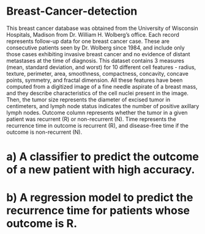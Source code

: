 # Breast-Cancer-detection
This breast cancer database was obtained from the University of Wisconsin Hospitals, Madison from Dr.
William H. Wolberg’s office. Each record represents follow-up data for one breast cancer case. These are
consecutive patients seen by Dr. Wolberg since 1984, and include only those cases exhibiting invasive
breast cancer and no evidence of distant metastases at the time of diagnosis.
This dataset contains 3 measures (mean, standard deviation, and worst) for 10 different cell features -
radius, texture, perimeter, area, smoothness, compactness, concavity, concave points, symmetry, and
fractal dimension. All these features have been computed from a digitized image of a fine needle
aspirate of a breast mass, and they describe characteristics of the cell nuclei present in the image.
Then, the tumor size represents the diameter of excised tumor in centimeters, and lymph node status
indicates the number of positive axillary lymph nodes. Outcome column represents whether the tumor
in a given patient was recurrent (R) or non-recurrent (N). Time represents the recurrence time in
outcome is recurrent (R), and disease-free time if the outcome is non-recurrent (N).
# a) A classifier to predict the outcome of a new patient with high accuracy.
# b) A regression model to predict the recurrence time for patients whose outcome is R.
